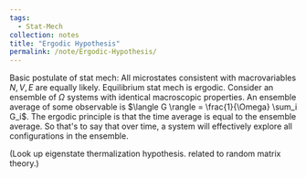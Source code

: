 ```yaml
---
tags:
  - Stat-Mech
collection: notes
title: "Ergodic Hypothesis"
permalink: /note/Ergodic-Hypothesis/
---
```

Basic postulate of stat mech:
All microstates consistent with macrovariables $N,V,E$ are equally likely. 
Equilibrium stat mech is ergodic. Consider an ensemble of $\Omega$ systems with identical macroscopic properties. 
An ensemble average of some observable is $\langle G \rangle = \frac{1}{\Omega} \sum_i G_i$. 
The ergodic principle is that the time average is equal to the ensemble average. So that's to say that over time, a system will effectively explore all configurations in the ensemble.

(Look up eigenstate thermalization hypothesis. related to random matrix theory.)